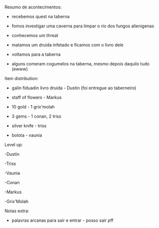 Resumo de acontecimentos:



- recebemos quest na taberna

- fomos investigar uma caverna para limpar o rio dos fungos alienigenas

- conhecemos um threat

- matamos um druida infetado e ficamos com o livro dele

- voltamos para a taberna

- alguns comeram cogumelos na taberna, mesmo depois daquilo tudo (ewww)





Item distribution:



- galin fiduadin livro druida - Dustin (foi entregue ao taberneiro)

- staff of flowers - Markus

- 10 gold - 1 grix'molah

- 3 gems - 1 conan, 2 triss

- silver knife - triss

- bolota - vaunia



Level up:

-Dustin

-Triss

-Vaunia

-Conan

-Markus

-Grix'Molah



Notas extra:

- palavras arcanas para sair e entrar - posso sair pff



